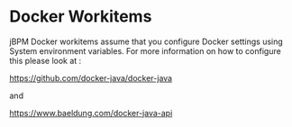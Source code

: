 Docker Workitems
========================================

jBPM Docker workitems assume that you configure Docker settings using System environment 
variables. For more information on how to configure this please look at :

https://github.com/docker-java/docker-java

and 

https://www.baeldung.com/docker-java-api    